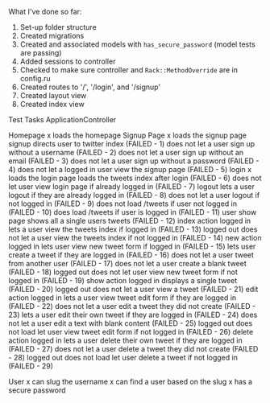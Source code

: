 What I've done so far:

1. Set-up folder structure
2. Created migrations
3. Created and associated models with `has_secure_password`
(model tests are passing)
4. Added sessions to controller
5. Checked to make sure controller and `Rack::MethodOverride` are in config.ru
6. Created routes to '/', '/login', and '/signup'
7. Created layout view
8. Created index view


Test Tasks
ApplicationController

  Homepage
x    loads the homepage
  Signup Page
x    loads the signup page
    signup directs user to twitter index (FAILED - 1)
    does not let a user sign up without a username (FAILED - 2)
    does not let a user sign up without an email (FAILED - 3)
    does not let a user sign up without a password (FAILED - 4)
    does not let a logged in user view the signup page (FAILED - 5)
  login
x    loads the login page
    loads the tweets index after login (FAILED - 6)
    does not let user view login page if already logged in (FAILED - 7)
  logout
    lets a user logout if they are already logged in (FAILED - 8)
    does not let a user logout if not logged in (FAILED - 9)
    does not load /tweets if user not logged in (FAILED - 10)
    does load /tweets if user is logged in (FAILED - 11)
  user show page
    shows all a single users tweets (FAILED - 12)
  index action
    logged in
      lets a user view the tweets index if logged in (FAILED - 13)
    logged out
      does not let a user view the tweets index if not logged in (FAILED - 14)
  new action
    logged in
      lets user view new tweet form if logged in (FAILED - 15)
      lets user create a tweet if they are logged in (FAILED - 16)
      does not let a user tweet from another user (FAILED - 17)
      does not let a user create a blank tweet (FAILED - 18)
    logged out
      does not let user view new tweet form if not logged in (FAILED - 19)
  show action
    logged in
      displays a single tweet (FAILED - 20)
    logged out
      does not let a user view a tweet (FAILED - 21)
  edit action
    logged in
      lets a user view tweet edit form if they are logged in (FAILED - 22)
      does not let a user edit a tweet they did not create (FAILED - 23)
      lets a user edit their own tweet if they are logged in (FAILED - 24)
      does not let a user edit a text with blank content (FAILED - 25)
    logged out
      does not load let user view tweet edit form if not logged in (FAILED - 26)
  delete action
    logged in
      lets a user delete their own tweet if they are logged in (FAILED - 27)
      does not let a user delete a tweet they did not create (FAILED - 28)
    logged out
      does not load let user delete a tweet if not logged in (FAILED - 29)

User
x  can slug the username
x  can find a user based on the slug
x  has a secure password
